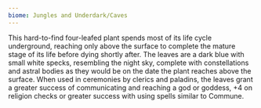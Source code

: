 ```yaml
---
biome: Jungles and Underdark/Caves
---
```

This hard-to-find four-leafed plant spends most of its life cycle underground, reaching only above the surface to complete the mature stage of its life before dying shortly after. The leaves are a dark blue with small white specks, resembling the night sky, complete with constellations and astral bodies as they would be on the date the plant reaches above the surface. When used in ceremonies by clerics and paladins, the leaves grant a greater success of communicating and reaching a god or goddess, +4 on religion checks or greater success with using spells similar to Commune. 

